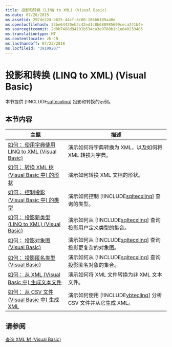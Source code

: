 ```yaml
---
title: 投影和转换 (LINQ to XML) (Visual Basic)
ms.date: 07/20/2015
ms.assetid: 297de224-b625-44cf-8c00-186b6189aa0e
ms.openlocfilehash: 33be64420eb2c42ed1c8b680985609ceca241b4e
ms.sourcegitcommit: 2d8b7488d94101b534ca3e9780b1c1e840233405
ms.translationtype: MT
ms.contentlocale: zh-CN
ms.lasthandoff: 07/23/2018
ms.locfileid: "39199207"
---
```

# <a name="projections-and-transformations-linq-to-xml-visual-basic"></a>投影和转换 (LINQ to XML) (Visual Basic)
本节提供 [!INCLUDE[sqltecxlinq](~/includes/sqltecxlinq-md.md)] 投影和转换的示例。  
  
## <a name="in-this-section"></a>本节内容  
  
|主题|描述|  
|-----------|-----------------|  
|[如何： 使用字典使用 LINQ to XML (Visual Basic)](../../../../visual-basic/programming-guide/concepts/linq/how-to-work-with-dictionaries-using-linq-to-xml.md)|演示如何将字典转换为 XML，以及如何将 XML 转换为字典。|  
|[如何： 转换 XML 树 (Visual Basic 中) 的形状](../../../../visual-basic/programming-guide/concepts/linq/how-to-transform-the-shape-of-an-xml-tree.md)|演示如何转换 XML 文档的形状。|  
|[如何： 控制投影 (Visual Basic 中) 的类型](../../../../visual-basic/programming-guide/concepts/linq/how-to-control-the-type-of-a-projection.md)|演示如何控制 [!INCLUDE[sqltecxlinq](~/includes/sqltecxlinq-md.md)] 查询的类型。|  
|[如何： 投影新类型 (LINQ to XML) (Visual Basic)](../../../../visual-basic/programming-guide/concepts/linq/how-to-project-a-new-type-linq-to-xml.md)|演示如何从 [!INCLUDE[sqltecxlinq](~/includes/sqltecxlinq-md.md)] 查询投影用户定义类型的集合。|  
|[如何： 投影对象图 (Visual Basic)](../../../../visual-basic/programming-guide/concepts/linq/how-to-project-an-object-graph.md)|演示如何从 [!INCLUDE[sqltecxlinq](~/includes/sqltecxlinq-md.md)] 查询投影更复杂的对象图。|  
|[如何： 投影匿名类型 (Visual Basic)](../../../../visual-basic/programming-guide/concepts/linq/how-to-project-an-anonymous-type.md)|演示如何从 [!INCLUDE[sqltecxlinq](~/includes/sqltecxlinq-md.md)] 查询投影匿名对象的集合。|  
|[如何： 从 XML (Visual Basic 中) 生成文本文件](../../../../visual-basic/programming-guide/concepts/linq/how-to-generate-text-files-from-xml.md)|演示如何将 XML 文件转换为非 XML 文本文件。|  
|[如何： 从 CSV 文件 (Visual Basic 中) 生成 XML](../../../../visual-basic/programming-guide/concepts/linq/how-to-generate-xml-from-csv-files.md)|演示如何使用 [!INCLUDE[vbteclinq](~/includes/vbteclinq-md.md)] 分析 CSV 文件并从它生成 XML。|  
  
## <a name="see-also"></a>请参阅  
 [查询 XML 树 (Visual Basic)](../../../../visual-basic/programming-guide/concepts/linq/querying-xml-trees.md)

